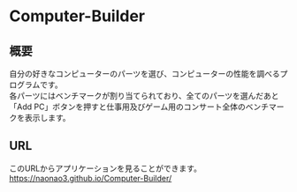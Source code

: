 # Computer-Builder
## 概要
自分の好きなコンピューターのパーツを選び、コンピューターの性能を調べるプログラムです。</br>
各パーツにはベンチマークが割り当てられており、全てのパーツを選んだあと「Add PC」ボタンを押すと仕事用及びゲーム用のコンサート全体のベンチマークを表示します。
## URL
このURLからアプリケーションを見ることができます。</br>
https://naonao3.github.io/Computer-Builder/
